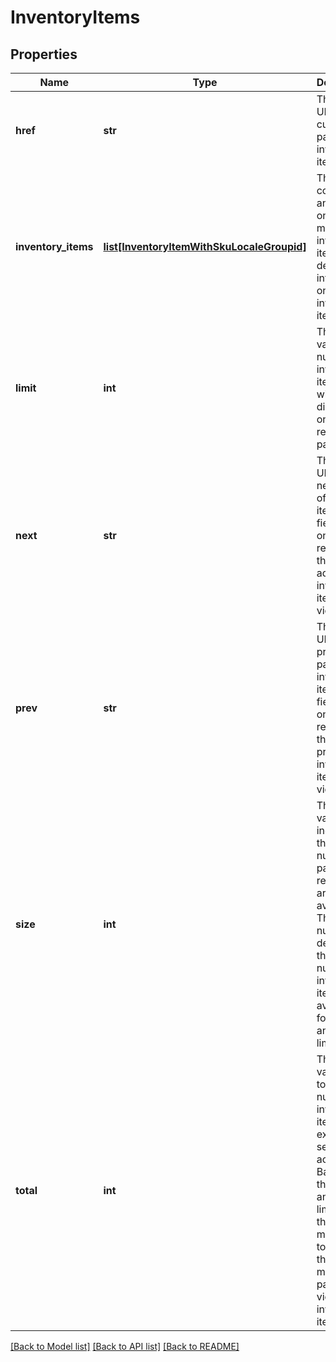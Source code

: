 # InventoryItems

## Properties
Name | Type | Description | Notes
------------ | ------------- | ------------- | -------------
**href** | **str** | This is the URL to the current page of inventory items. | [optional] 
**inventory_items** | [**list[InventoryItemWithSkuLocaleGroupid]**](InventoryItemWithSkuLocaleGroupid.md) | This container is an array of one or more inventory items, with detailed information on each inventory item. | [optional] 
**limit** | **int** | This integer value is the number of inventory items that will be displayed on each results page. | [optional] 
**next** | **str** | This is the URL to the next page of inventory items. This field will only be returned if there are additional inventory items to view. | [optional] 
**prev** | **str** | This is the URL to the previous page of inventory items. This field will only be returned if there are previous inventory items to view. | [optional] 
**size** | **int** | This integer value indicates the total number of pages of results that are available. This number will depend on the total number of inventory items available for viewing, and on the limit value. | [optional] 
**total** | **int** | This integer value is the total number of inventory items that exist for the seller&#x27;s account. Based on this number and on the limit value, the seller may have to toggle through multiple pages to view all inventory items. | [optional] 

[[Back to Model list]](../README.md#documentation-for-models) [[Back to API list]](../README.md#documentation-for-api-endpoints) [[Back to README]](../README.md)

